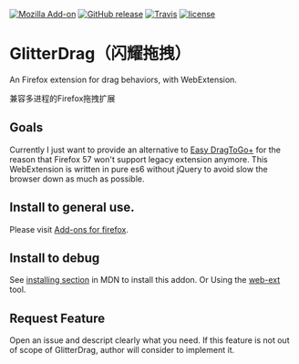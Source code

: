 [![Mozilla Add-on](https://img.shields.io/amo/v/glitterdrag.svg)](https://addons.mozilla.org/firefox/addon/glitterdrag/)
[![GitHub release](https://img.shields.io/github/release/harytfw/GlitterDrag.svg)]()
[![Travis](https://img.shields.io/travis/harytfw/GlitterDrag/master.svg)](https://travis-ci.org/harytfw/GlitterDrag)
[![license](https://img.shields.io/github/license/harytfw/GlitterDrag.svg)]()

# GlitterDrag（闪耀拖拽）

An Firefox extension for drag behaviors, with WebExtension.

兼容多进程的Firefox拖拽扩展

## Goals

Currently I just want to provide an alternative to [Easy DragToGo+](https://www.firefox.net.cn/read-29894) for the reason that Firefox 57 won't support legacy extension anymore. This WebExtension is written in pure es6 without jQuery to avoid slow the browser down as much as possible.

## Install to general use.

Please visit [Add-ons for firefox](https://addons.mozilla.org/en-US/firefox/addon/glitterdrag/). 

## Install to debug

See [installing section](https://developer.mozilla.org/en-US/Add-ons/WebExtensions/Your_first_WebExtension#Installing) in MDN  to install this addon. Or Using the [web-ext](https://developer.mozilla.org/en-US/Add-ons/WebExtensions/Getting_started_with_web-ext) tool.

## Request Feature 

Open an issue and descript clearly what you need. If this feature is not out of scope of GlitterDrag, author will consider to implement it.

